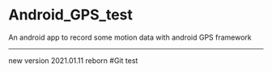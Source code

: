 # Android_GPS_test
An android app to record some motion data with android GPS framework

----

new version 2021.01.11 reborn
#Git test

